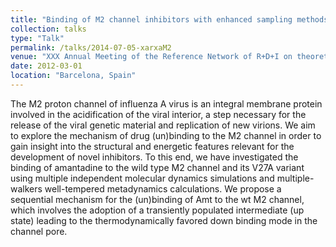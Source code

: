 ```yaml
---
title: "Binding of M2 channel inhibitors with enhanced sampling methods"
collection: talks
type: "Talk"
permalink: /talks/2014-07-05-xarxaM2
venue: "XXX Annual Meeting of the Reference Network of R+D+I on theoretical and Computational Chemistry"
date: 2012-03-01
location: "Barcelona, Spain"
---
```


The M2 proton channel of influenza A virus is an integral membrane protein involved in the acidification of the viral interior, a step necessary for the release of the viral genetic material and replication of new virions. We aim to explore the mechanism of drug (un)binding to the M2 channel in order to gain insight into the structural and energetic features relevant for the development of novel inhibitors. To this end, we have investigated the binding of amantadine to the wild type M2 channel and its V27A variant using multiple independent molecular dynamics simulations and multiple-walkers well-tempered metadynamics calculations. We propose a sequential mechanism for the (un)binding of Amt to the wt M2 channel, which involves the adoption of a transiently populated intermediate (up state) leading to the thermodynamically favored down binding mode in the channel pore. 
